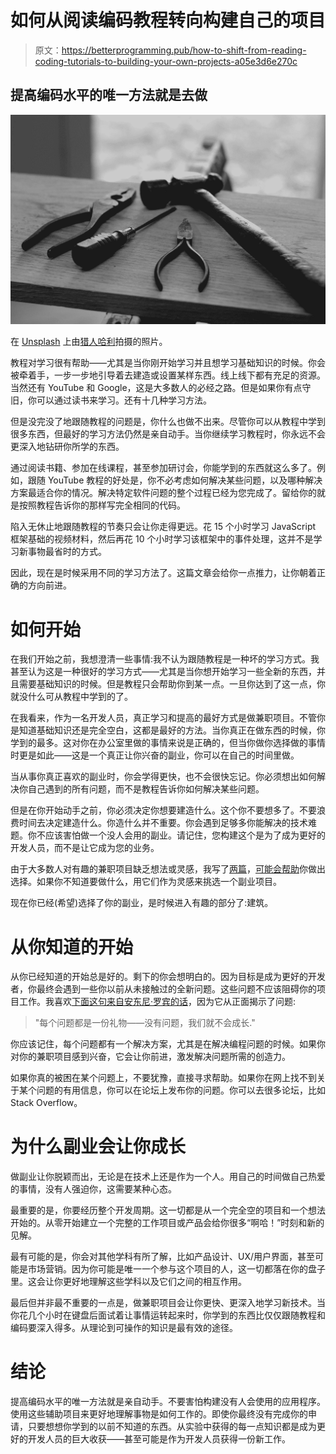 # 如何从阅读编码教程转向构建自己的项目

> 原文：<https://betterprogramming.pub/how-to-shift-from-reading-coding-tutorials-to-building-your-own-projects-a05e3d6e270c>

## 提高编码水平的唯一方法就是去做

![](img/a63fe217cd5a16919a784d4f36bdb965.png)

在 [Unsplash](https://unsplash.com?utm_source=medium&utm_medium=referral) 上由[猎人哈利](https://unsplash.com/@hnhmarketing?utm_source=medium&utm_medium=referral)拍摄的照片。

教程对学习很有帮助——尤其是当你刚开始学习并且想学习基础知识的时候。你会被牵着手，一步一步地引导着去建造或设置某样东西。线上线下都有充足的资源。当然还有 YouTube 和 Google，这是大多数人的必经之路。但是如果你有点守旧，你可以通过读书来学习。还有十几种学习方法。

但是没完没了地跟随教程的问题是，你什么也做不出来。尽管你可以从教程中学到很多东西，但最好的学习方法仍然是亲自动手。当你继续学习教程时，你永远不会更深入地钻研你所学的东西。

通过阅读书籍、参加在线课程，甚至参加研讨会，你能学到的东西就这么多了。例如，跟随 YouTube 教程的好处是，你不必考虑如何解决某些问题，以及哪种解决方案最适合你的情况。解决特定软件问题的整个过程已经为您完成了。留给你的就是按照教程告诉你的那样写完全相同的代码。

陷入无休止地跟随教程的节奏只会让你走得更远。花 15 个小时学习 JavaScript 框架基础的视频材料，然后再花 10 个小时学习该框架中的事件处理，这并不是学习新事物最省时的方式。

因此，现在是时候采用不同的学习方法了。这篇文章会给你一点推力，让你朝着正确的方向前进。

# 如何开始

在我们开始之前，我想澄清一些事情:我不认为跟随教程是一种坏的学习方式。我甚至认为这是一种很好的学习方式——尤其是当你想开始学习一些全新的东西，并且需要基础知识的时候。但是教程只会帮助你到某一点。一旦你达到了这一点，你就没什么可从教程中学到的了。

在我看来，作为一名开发人员，真正学习和提高的最好方式是做兼职项目。不管你是知道基础知识还是完全空白，这都是最好的方法。当你真正在做东西的时候，你学到的最多。这对你在办公室里做的事情来说是正确的，但当你做你选择做的事情时更是如此——这是一个真正让你兴奋的副业，你可以在自己的时间里做。

当从事你真正喜欢的副业时，你会学得更快，也不会很快忘记。你必须想出如何解决你自己遇到的所有问题，而不是教程告诉你如何解决某些问题。

但是在你开始动手之前，你必须决定你想要建造什么。这个你不要想多了。不要浪费时间去决定建造什么。你造什么并不重要。你会遇到足够多你能解决的技术难题。你不应该害怕做一个没人会用的副业。请记住，您构建这个是为了成为更好的开发人员，而不是让它成为您的业务。

由于大多数人对有趣的兼职项目缺乏想法或灵感，我写了[两篇](https://medium.com/better-programming/a-list-of-fun-things-you-can-build-as-a-developer-bc07fd21c6e3)，[可能会帮助](https://medium.com/better-programming/bored-7-fun-things-you-can-build-91833439b5d4)你做出选择。如果你不知道要做什么，用它们作为灵感来挑选一个副业项目。

现在你已经(希望)选择了你的副业，是时候进入有趣的部分了:建筑。

# 从你知道的开始

从你已经知道的开始总是好的。剩下的你会想明白的。因为目标是成为更好的开发者，你最终会遇到一些你以前从未接触过的全新问题。这些问题不应该阻碍你的项目工作。我喜欢[下面这句来自安东尼·罗宾的话](https://www.goodreads.com/quotes/157339-every-problem-is-a-gift---without-problems-we-would)，因为它从正面揭示了问题:

> "每个问题都是一份礼物——没有问题，我们就不会成长."

你应该记住，每个问题都有一个解决方案，尤其是在解决编程问题的时候。如果你对你的兼职项目感到兴奋，它会让你前进，激发解决问题所需的创造力。

如果你真的被困在某个问题上，不要犹豫，直接寻求帮助。如果你在网上找不到关于某个问题的有用信息，你可以在论坛上发布你的问题。你可以去很多论坛，比如 Stack Overflow。

# 为什么副业会让你成长

做副业让你脱颖而出，无论是在技术上还是作为一个人。用自己的时间做自己热爱的事情，没有人强迫你，这需要某种心态。

最重要的是，你要经历整个开发周期。这一切都是从一个完全空的项目和一个想法开始的。从零开始建立一个完整的工作项目或产品会给你很多“啊哈！”时刻和新的见解。

最有可能的是，你会对其他学科有所了解，比如产品设计、UX/用户界面，甚至可能是市场营销。因为你可能是唯一一个参与这个项目的人，这一切都落在你的盘子里。这会让你更好地理解这些学科以及它们之间的相互作用。

最后但并非最不重要的一点是，做兼职项目会让你更快、更深入地学习新技术。当你花几个小时在键盘后面试着让事情运转起来时，你学到的东西比仅仅跟随教程和编码要深入得多。从理论到可操作的知识是最有效的途径。

# 结论

提高编码水平的唯一方法就是亲自动手。不要害怕构建没有人会使用的应用程序。使用这些辅助项目来更好地理解事物是如何工作的。即使你最终没有完成你的申请，只要想想你学到的以前不知道的东西。从实验中获得的每一点知识都是成为更好的开发人员的巨大收获——甚至可能是作为开发人员获得一份新工作。